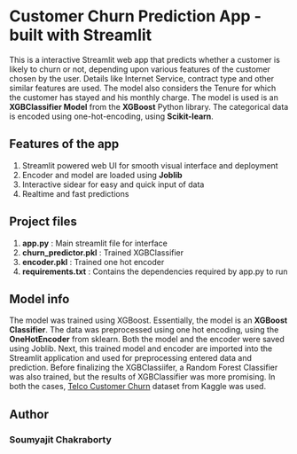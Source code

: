 # Customer Churn Prediction App - built with Streamlit
This is a interactive Streamlit web app that predicts whether a customer is likely to churn or not, depending upon various features of the customer chosen by the user. Details like Internet Service, contract type and other similar features are used. The model also considers the Tenure for which the customer has stayed and his monthly charge.
The model is used is an **XGBClassifier Model** from the **XGBoost** Python library. The categorical data is encoded using one-hot-encoding, using **Scikit-learn**.

## Features of the app
1. Streamlit powered web UI for smooth visual interface and deployment
2. Encoder and model are loaded using **Joblib**
3. Interactive sidear for easy and quick input of data
4. Realtime and fast predictions

## Project files
1. **app.py** : Main streamlit file for interface
2. **churn_predictor.pkl** : Trained XGBClassifier
3. **encoder.pkl** : Trained one hot encoder
4. **requirements.txt** : Contains the dependencies required by app.py to run

## Model info
The model was trained using XGBoost. Essentially, the model is an **XGBoost Classifier**. The data was preprocessed using one hot encoding, using the **OneHotEncoder** from sklearn. Both the model and the encoder were saved using Joblib. Next, this trained model and encoder are imported into the Streamlit application and used for preprocessing entered data and prediction. Before finalizing the XGBClassiifer, a Random Forest Classifier was also trained, but the results of XGBClassifier was more promising.
In both the cases, [Telco Customer Churn](https://www.kaggle.com/datasets/blastchar/telco-customer-churn) dataset from Kaggle was used.

## Author
### Soumyajit Chakraborty
